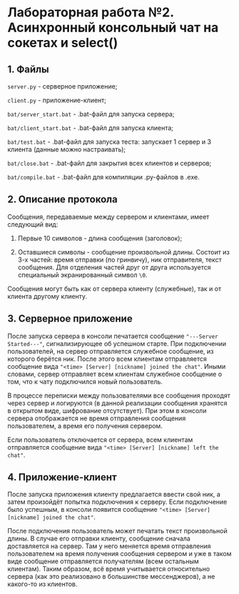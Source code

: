 # Лабораторная работа №2. Асинхронный консольный чат на сокетах и select()
## 1. Файлы
`server.py` - серверное приложение;

`сlient.py` - приложение-клиент;

`bat/server_start.bat` - .bat-файл для запуска сервера;

`bat/client_start.bat` - .bat-файл для запуска клиента;

`bat/test.bat` - .bat-файл для запуска теста: запускает 1 сервер и 3 клиента (данные можно настраивать);

`bat/close.bat` - .bat-файл для закрытия всех клиентов и серверов;

`bat/compile.bat` - .bat-файл для компиляции .py-файлов в .exe.

## 2. Описание протокола
Сообщения, передаваемые между сервером и клиентами, имеет следующий вид:
1. Первые 10 символов - длина сообщения (заголовок);

2. Оставшиеся символы - сообщение произвольной длины. Состоит из 3-х частей: время отправки (по гринвичу), ник отправителя,
текст сообщения. Для отделения частей друг от друга используется специальный экранированный символ `\0`.

Сообщения могут быть как от сервера клиенту (служебные), так и от клиента другому клиенту.

## 3. Серверное приложение
После запуска сервера в консоли печатается сообщение `"---Server Started---"`, сигнализирующее об успешном старте.
При подключении пользователей, на сервер отправляется служебное сообщение, из которого берётся ник. После этого всем клиентам 
отправляется сообщение вида `"<time> [Server] [nickname] joined the chat"`. Иными словами, сервер отправляет всем клиентам служебное сообщение о том, 
что к чату подключился новый пользователь.

В процессе переписки между пользователями все сообщения проходят через сервер и логируются (в данной реализации сообщения хранятся в открытом виде, 
шифрование отсутствует). При этом в консоли сервера отображается не время отправления сообщения пользователем, а время его получения сервером.

Если пользователь отключается от сервера, всем клиентам отправляется сообщение вида `"<time> [Server] [nickname] left the chat"`.

## 4. Приложение-клиент
После запуска приложения клиенту предлагается ввести свой ник, а затем произойдёт попытка подключения к серверу. Если подключение было успешным, 
в консоли появится сообщение `"<time> [Server] [nickname] joined the chat"`.

После подключения пользователь может печатать текст произвольной длины. В случае его отправки клиенту, сообщение сначала доставляется на сервер. 
Там у него меняется время отправления пользователем на время получения сообщения сервером и уже в таком виде сообщение отправляется получателям 
(всем остальным клиентам). Таким образом, всё время учитывается относительно сервера (как это реализовано в большинстве мессенджеров), а не какого-то из клиентов.
